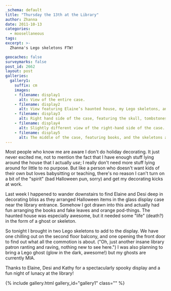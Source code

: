 ```yaml
---
_schema: default
title: "Thursday the 13th at the Library"
author: Zhanna
date: 2011-10-13
categories:
  - moosellaneous
tags:
excerpt: >- 
  Zhanna's Lego skeletons FTW!

geocaches: false
surveymarks: false
post_id: 2662
layout: post
galleries:
  gallery1:
    suffix: cm
    images:
    - filename: display1
      alt: View of the entire case.
    - filename: display2
      alt: View featuring Elaine’s haunted house, my Lego skeletons, and Mary’s glow in the dark bat (look in the tree).
    - filename: display3
      alt: Right hand side of the case, featuring the skull, tombstones, and Elaine's Edward Gorey book that I want. 
    - filename: display4
      alt: Slightly different view of the right-hand side of the case.  
    - filename: display5
      alt: The middle of the case, featuring books, and the skeletons are peeking in there too!
---
```


Most people who know me are aware I don't do holiday decorating.  It just never excited me, not to mention the fact that I have enough stuff lying around the house that I actually _use_; I really don't need more stuff lying around for little to no purpose.  But like a person who doesn't want kids of their own but loves babysitting or teaching, there's no reason I can't turn on a bit of the "spirit" (bad Halloween pun, sorry) and get my decorating kicks at work.

Last week I happened to wander downstairs to find Elaine and Desi deep in decorating bliss as they arranged Halloween items in the glass display case near the library entrance.  Somehow I got drawn into this and actually had fun arranging the books and fake leaves and orange pod-things.  The haunted house was especially awesome, but it needed some "life" (death?) in the form of a ghost or skeleton.  

So tonight I brought in two Lego skeletons to add to the display.  We have one chilling out on the second floor balcony, and one opening the front door to find out what all the commotion is about.  ("Oh, just another insane library patron ranting and raving, nothing new to see here.")  I was also planning to bring a Lego ghost (glow in the dark, awesome!) but my ghosts are currently MIA.

Thanks to Elaine, Desi and Kathy for a spectacularly spooky display and a fun night of lunacy at the library!

{% include gallery.html gallery_id="gallery1" class="" %}